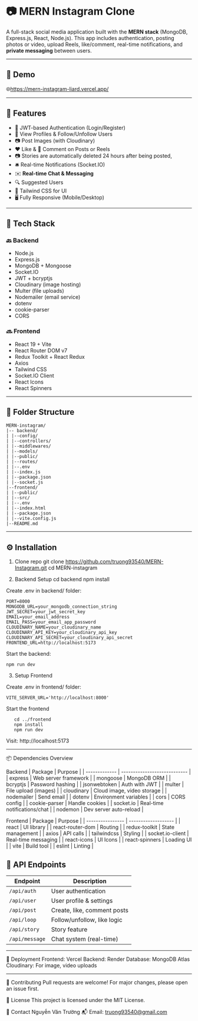 # 📷 MERN Instagram Clone

A full-stack social media application built with the **MERN stack** (MongoDB, Express.js, React, Node.js). This app includes authentication, posting photos or video, upload Reels, like/comment, real-time notifications, and **private messaging** between users.

---

## 🔗 Demo

🌐https://mern-instagram-liard.vercel.app/

---

## 🚀 Features

-   🔐 JWT-based Authentication (Login/Register)
-   👤 View Profiles & Follow/Unfollow Users
-   📷 Post Images (with Cloudinary)
-   ❤️ Like & 💬 Comment on Posts or Reels
-   📷 Stories are automatically deleted 24 hours after being posted,
-   🛎 Real-time Notifications (Socket.IO)
-   ✉️ **Real-time Chat & Messaging**
-   🔍 Suggested Users
-   🎨 Tailwind CSS for UI
-   🖥️ Fully Responsive (Mobile/Desktop)

---

## 🧱 Tech Stack

### 🔙 Backend

-   Node.js
-   Express.js
-   MongoDB + Mongoose
-   Socket.IO
-   JWT + bcryptjs
-   Cloudinary (image hosting)
-   Multer (file uploads)
-   Nodemailer (email service)
-   dotenv
-   cookie-parser
-   CORS

### 🔜 Frontend

-   React 19 + Vite
-   React Router DOM v7
-   Redux Toolkit + React Redux
-   Axios
-   Tailwind CSS
-   Socket.IO Client
-   React Icons
-   React Spinners

---

## 📁 Folder Structure

```
MERN-instagram/
|-- backend/
| |--config/
| |--controllers/
| |--middlewares/
| |--models/
| |--public/
| |--routes/
| |--.env
| |--index.js
| |--package.json
| |--socket.js
|--frontend/
| |--public/
| |--src/
| |--.env
| |--index.html
| |--package.json
| |--vite.config.js
|--README.md
```

---

## ⚙️ Installation

1. Clone repo
   git clone https://github.com/truong93540/MERN-Instagram.git
   cd MERN-instagram

2. Backend Setup
   cd backend
   npm install

Create .env in backend/ folder:

```
PORT=8000
MONGODB_URL=your_mongodb_connection_string
JWT_SECRET=your_jwt_secret_key
EMAIL=your_email_address
EMAIL_PASS=your_email_app_password
CLOUDINARY_NAME=your_cloudinary_name
CLOUDINARY_API_KEY=your_cloudinary_api_key
CLOUDINARY_API_SECRET=your_cloudinary_api_secret
FRONTEND_URL=http://localhost:5173
```

Start the backend:

```
npm run dev
```

3. Setup Frontend

Create .env in frontend/ folder:

```
VITE_SERVER_URL='http://localhost:8000'
```

Start the frontend

```
   cd ../frontend
   npm install
   npm run dev
```

Visit: http://localhost:5173

---

📦 Dependencies Overview

Backend
| Package | Purpose |
| ------------- | ---------------------------- |
| express | Web server framework |
| mongoose | MongoDB ORM |
| bcryptjs | Password hashing |
| jsonwebtoken | Auth with JWT |
| multer | File upload (images) |
| cloudinary | Cloud image, video storage |
| nodemailer | Send email |
| dotenv | Environment variables |
| cors | CORS config |
| cookie-parser | Handle cookies |
| socket.io | Real-time notifications/chat |
| nodemon | Dev server auto-reload |

Frontend
| Package | Purpose |
| ---------------- | ------------------- |
| react | UI library |
| react-router-dom | Routing |
| redux-toolkit | State management |
| axios | API calls |
| tailwindcss | Styling |
| socket.io-client | Real-time messaging |
| react-icons | UI Icons |
| react-spinners | Loading UI |
| vite | Build tool |
| eslint | Linting |

## 🔐 API Endpoints

| Endpoint       | Description                 |
| -------------- | --------------------------- |
| `/api/auth`    | User authentication         |
| `/api/user`    | User profile & settings     |
| `/api/post`    | Create, like, comment posts |
| `/api/loop`    | Follow/unfollow, like logic |
| `/api/story`   | Story feature               |
| `/api/message` | Chat system (real-time)     |

---

🚀 Deployment
Frontend: Vercel
Backend: Render
Database: MongoDB Atlas
Cloudinary: For image, video uploads

---

🤝 Contributing
Pull requests are welcome! For major changes, please open an issue first.

📄 License
This project is licensed under the MIT License.

📧 Contact
Nguyễn Văn Trường
📬 Email: truong93540@gmail.com
